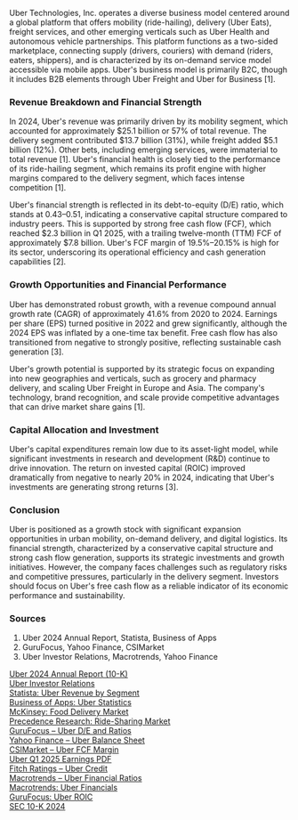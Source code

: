 Uber Technologies, Inc. operates a diverse business model centered around a global platform that offers mobility (ride-hailing), delivery (Uber Eats), freight services, and other emerging verticals such as Uber Health and autonomous vehicle partnerships. This platform functions as a two-sided marketplace, connecting supply (drivers, couriers) with demand (riders, eaters, shippers), and is characterized by its on-demand service model accessible via mobile apps. Uber's business model is primarily B2C, though it includes B2B elements through Uber Freight and Uber for Business [1].

### Revenue Breakdown and Financial Strength

In 2024, Uber's revenue was primarily driven by its mobility segment, which accounted for approximately $25.1 billion or 57% of total revenue. The delivery segment contributed $13.7 billion (31%), while freight added $5.1 billion (12%). Other bets, including emerging services, were immaterial to total revenue [1]. Uber's financial health is closely tied to the performance of its ride-hailing segment, which remains its profit engine with higher margins compared to the delivery segment, which faces intense competition [1].

Uber's financial strength is reflected in its debt-to-equity (D/E) ratio, which stands at 0.43–0.51, indicating a conservative capital structure compared to industry peers. This is supported by strong free cash flow (FCF), which reached $2.3 billion in Q1 2025, with a trailing twelve-month (TTM) FCF of approximately $7.8 billion. Uber's FCF margin of 19.5%–20.15% is high for its sector, underscoring its operational efficiency and cash generation capabilities [2].

### Growth Opportunities and Financial Performance

Uber has demonstrated robust growth, with a revenue compound annual growth rate (CAGR) of approximately 41.6% from 2020 to 2024. Earnings per share (EPS) turned positive in 2022 and grew significantly, although the 2024 EPS was inflated by a one-time tax benefit. Free cash flow has also transitioned from negative to strongly positive, reflecting sustainable cash generation [3].

Uber's growth potential is supported by its strategic focus on expanding into new geographies and verticals, such as grocery and pharmacy delivery, and scaling Uber Freight in Europe and Asia. The company's technology, brand recognition, and scale provide competitive advantages that can drive market share gains [1].

### Capital Allocation and Investment

Uber's capital expenditures remain low due to its asset-light model, while significant investments in research and development (R&D) continue to drive innovation. The return on invested capital (ROIC) improved dramatically from negative to nearly 20% in 2024, indicating that Uber's investments are generating strong returns [3].

### Conclusion

Uber is positioned as a growth stock with significant expansion opportunities in urban mobility, on-demand delivery, and digital logistics. Its financial strength, characterized by a conservative capital structure and strong cash flow generation, supports its strategic investments and growth initiatives. However, the company faces challenges such as regulatory risks and competitive pressures, particularly in the delivery segment. Investors should focus on Uber's free cash flow as a reliable indicator of its economic performance and sustainability.

### Sources

1. Uber 2024 Annual Report, Statista, Business of Apps
2. GuruFocus, Yahoo Finance, CSIMarket
3. Uber Investor Relations, Macrotrends, Yahoo Finance

[Uber 2024 Annual Report (10-K)](https://www.sec.gov/Archives/edgar/data/1543151/000154315125000008/uber-20241231.htm)  
[Uber Investor Relations](https://investor.uber.com/home/default.aspx)  
[Statista: Uber Revenue by Segment](https://www.statista.com/statistics/1173919/uber-global-net-revenue-segment/)  
[Business of Apps: Uber Statistics](https://www.businessofapps.com/data/uber-statistics/)  
[McKinsey: Food Delivery Market](https://www.mckinsey.com/industries/technology-media-and-telecommunications/our-insights/ordering-in-the-rapid-evolution-of-food-delivery)  
[Precedence Research: Ride-Sharing Market](https://www.precedenceresearch.com/ride-sharing-market)  
[GuruFocus – Uber D/E and Ratios](https://www.gurufocus.com/term/debt-to-equity/UBER)  
[Yahoo Finance – Uber Balance Sheet](https://finance.yahoo.com/quote/UBER/balance-sheet/)  
[CSIMarket – Uber FCF Margin](https://csimarket.com/stocks/singleProfitabilityRatios.php?code=UBER&cfw)  
[Uber Q1 2025 Earnings PDF](https://s23.q4cdn.com/407969754/files/doc_events/2025/May/07/Uber-Q1-25-Earnings-Supplemental-Data.pdf)  
[Fitch Ratings – Uber Credit](https://www.fitchratings.com/research/corporate-finance/fitch-upgrades-uber-idr-to-bbb-rates-cp-f1-outlook-positive-06-06-2025)  
[Macrotrends – Uber Financial Ratios](https://www.macrotrends.net/stocks/charts/UBER/uber-technologies/financial-ratios)  
[Macrotrends: Uber Financials](https://www.macrotrends.net/stocks/charts/UBER/uber-technologies/financial-statements)  
[GuruFocus: Uber ROIC](https://www.gurufocus.com/term/roic/UBER)  
[SEC 10-K 2024](https://www.sec.gov/Archives/edgar/data/1543151/000154315125000008/uber-20241231.htm)